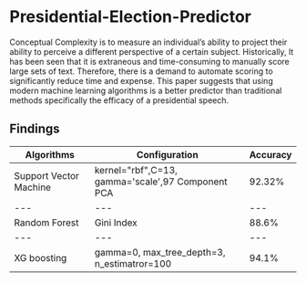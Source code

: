 # Presidential-Election-Predictor

Conceptual Complexity is to measure an individual’s ability to project their ability to perceive a different perspective of a certain subject. 
Historically, lt has been seen that it is extraneous and time-consuming to manually score large sets of text. Therefore, there is a demand to 
automate scoring to significantly reduce time and expense. This paper suggests that using modern machine learning algorithms is a better predictor
than traditional methods specifically the efficacy of a presidential speech. 


## Findings
Algorithms | Configuration | Accuracy |
--- | --- | --- | 
Support Vector Machine | kernel="rbf",C=13, gamma='scale',97 Component PCA | 92.32% | 
--- | --- | --- | 
Random Forest| Gini Index| 88.6%| 
--- | --- | --- | 
XG boosting| gamma=0, max_tree_depth=3, n_estimatror=100| 94.1% | 
